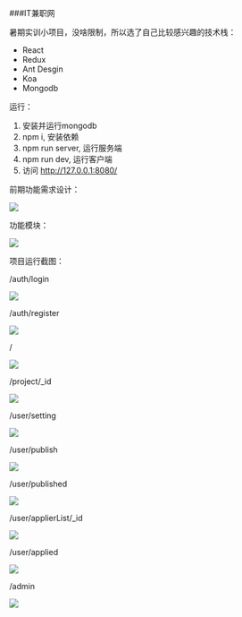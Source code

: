 ###IT兼职网

暑期实训小项目，没啥限制，所以选了自己比较感兴趣的技术栈：

+ React
+ Redux
+ Ant Desgin
+ Koa
+ Mongodb

运行：

1. 安装并运行mongodb
2. npm i, 安装依赖
3. npm run server, 运行服务端
4. npm run dev, 运行客户端
5. 访问 http://127.0.0.1:8080/

前期功能需求设计：

<img src='./assets/主体功能.png' style='max-width: 100%;'>

功能模块：

<img src='./assets/模块划分.png' style='max-width: 80%;text-align:center'>

项目运行截图：

/auth/login

<img src='./assets/Snip20160707_1.png' style='max-width: 100%'>

/auth/register

<img src='./assets/Snip20160707_2.png' style='max-width: 100%'>

/

<img src='./assets/Snip20160707_3.png' style='max-width: 100%'>

/project/_id

<img src='./assets/Snip20160707_4.png' style='max-width: 100%'>

/user/setting

<img src='./assets/Snip20160707_5.png' style='max-width: 100%'>

/user/publish

<img src='./assets/Snip20160707_6.png' style='max-width: 100%'>

/user/published

<img src='./assets/Snip20160707_7.png' style='max-width: 100%'>

/user/applierList/_id

<img src='./assets/Snip20160707_8.png' style='max-width: 100%'>

/user/applied

<img src='./assets/Snip20160707_9.png' style='max-width: 100%'>

/admin

<img src='./assets/Snip20160707_10.png' style='max-width: 100%'>

 